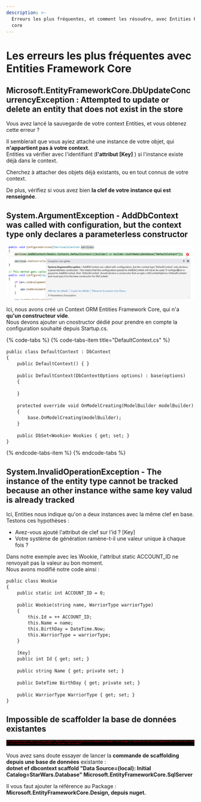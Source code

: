 ```yaml
---
description: >-
  Erreurs les plus fréquentes, et comment les résoudre, avec Entities Framework
  core
---
```


# Les erreurs les plus fréquentes avec Entities Framework Core

## Microsoft.EntityFrameworkCore.DbUpdateConcurrencyException  : Attempted to update or delete an entity that does not exist in the store

Vous avez lancé la sauvegarde de votre context Entities, et vous obtenez cette erreur ?

Il semblerait que vous ayiez attaché une instance de votre objet, qui **n'appartient pas à votre context**.  
Entities va vérifier avec l'identifiant \(**l'attribut \[Key\]** \) si l'instance existe déjà dans le context.

Cherchez à attacher des objets déjà existants, ou en tout connus de votre context.

De plus, vérifiez si vous avez bien **la clef de votre instance qui est renseignée**.

## System.ArgumentException - AddDbContext was called with configuration, but the context type only declares a parameterless constructor

![](../../.gitbook/assets/image%20%2816%29.png)

Ici, nous avons créé un Context ORM Entities Framework Core, qui n'a **qu'un constructeur vide**.  
Nous devons ajouter un cnostructor dédié pour prendre en compte la configuration souhaité depuis Startup.cs.  


{% code-tabs %}
{% code-tabs-item title="DefaultContext.cs" %}
```text
public class DefaultContext : DbContext
{
    public DefaultContext() { }

    public DefaultContext(DbContextOptions options) : base(options)
    {
        
    }

    protected override void OnModelCreating(ModelBuilder modelBuilder)
    {
        base.OnModelCreating(modelBuilder);
    }

    public DbSet<Wookie> Wookies { get; set; }
}
```
{% endcode-tabs-item %}
{% endcode-tabs %}

## System.InvalidOperationException - The instance of the entity type cannot be tracked because an other instance withe same key valud is already tracked

Ici, Entities nous indique qu'on a deux instances avec la même clef en base.  
Testons ces hypothèses : 

* Avez-vous ajouté l'attribut de clef sur l'id ? \[Key\]
* Votre système de génération ramène-t-il une valeur unique à chaque fois ?

Dans notre exemple avec les Wookie, l'attribut static ACCOUNT\_ID ne renvoyait pas la valeur au bon moment.  
Nous avons modifié notre code ainsi : 

```text
public class Wookie
{
    public static int ACCOUNT_ID = 0;

    public Wookie(string name, WarriorType warriorType)
    {
        this.Id = ++ ACCOUNT_ID;
        this.Name = name;
        this.BirthDay = DateTime.Now;
        this.WarriorType = warriorType;
    }

    [Key]
    public int Id { get; set; }

    public string Name { get; private set; }

    public DateTime BirthDay { get; private set; }

    public WarriorType WarriorType { get; set; }
}
```

## Impossible de scaffolder la base de données existantes

![](../../.gitbook/assets/image%20%2818%29.png)

Vous avez sans doute essayer de lancer la **commande de scaffolding depuis une base de données** existante :   
**dotnet ef dbcontext scaffold "Data Source=\(local\): Initial Catalog=StarWars.Database" Microsoft.EntityFrameworkCore.SqlServer**

Il vous faut ajouter la référence au Package :  **Microsoft.EntityFrameworkCore.Design, depuis nuget.**

